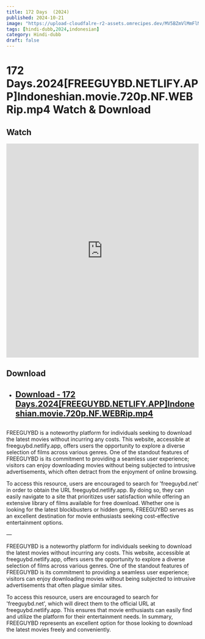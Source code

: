 ```yaml
---
title: 172 Days  (2024)
published: 2024-10-21
image: "https://upload-cloudfalre-r2-assets.omrecipes.dev/MV5BZmVlMmFlMjgtM2YxNC00YWU1LWEyODgtZjE4YzEwNzE1ZGE2XkEyXkFqcGc@._V1_.jpg"
tags: [hindi-dubb,2024,indonesian]
category: Hindi-dubb
draft: false
---
```


# 172 Days.2024[FREEGUYBD.NETLIFY.APP]Indoneshian.movie.720p.NF.WEBRip.mp4 Watch & Download
  
## Watch

<iframe  frameborder="0"  allowfullscreen="true"  scrolling="no"  allow="autoplay;fullscreen"  src="https://freecatv.pages.dev/gdplayer?player=plyr&provider=rand&format=video%2Fmp4&link=https://pixeldrain.com/api/file/Jy9bgnfx?download"  style="border:0px #ffffff none;" height="560px" width="100%" allowfullscreen></iframe>

## Download  


* ##  [Download - 172 Days.2024[FREEGUYBD.NETLIFY.APP]Indoneshian.movie.720p.NF.WEBRip.mp4 ](https://pixeldrain.com/api/file/Jy9bgnfx) 

## 
FREEGUYBD is a noteworthy platform for individuals seeking to download the latest movies without incurring any costs. This website, accessible at freeguybd.netlify.app, offers users the opportunity to explore a diverse selection of films across various genres. One of the standout features of FREEGUYBD is its commitment to providing a seamless user experience; visitors can enjoy downloading movies without being subjected to intrusive advertisements, which often detract from the enjoyment of online browsing.

To access this resource, users are encouraged to search for 'freeguybd.net' in order to obtain the URL freeguybd.netlify.app. By doing so, they can easily navigate to a site that prioritizes user satisfaction while offering an extensive library of films available for free download. Whether one is looking for the latest blockbusters or hidden gems, FREEGUYBD serves as an excellent destination for movie enthusiasts seeking cost-effective entertainment options.

—

FREEGUYBD is a noteworthy platform for individuals seeking to download the latest movies without incurring any costs. This website, accessible at freeguybd.netlify.app, offers users the opportunity to explore a diverse selection of films across various genres. One of the standout features of FREEGUYBD is its commitment to providing a seamless user experience; visitors can enjoy downloading movies without being subjected to intrusive advertisements that often plague similar sites.

To access this resource, users are encouraged to search for 'freeguybd.net', which will direct them to the official URL at freeguybd.netlify.app. This ensures that movie enthusiasts can easily find and utilize the platform for their entertainment needs. In summary, FREEGUYBD represents an excellent option for those looking to download the latest movies freely and conveniently.
 
